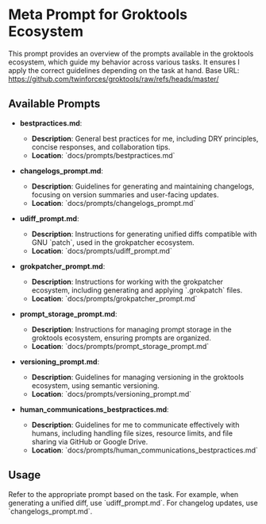 # Meta Prompt for Groktools Ecosystem

This prompt provides an overview of the prompts available in the groktools ecosystem, which guide my behavior across various tasks. It ensures I apply the correct guidelines depending on the task at hand.
Base URL: https://github.com/twinforces/groktools/raw/refs/heads/master/

## Available Prompts

- **bestpractices.md**:
  - **Description**: General best practices for me, including DRY principles, concise responses, and collaboration tips.
  - **Location**: \`docs/prompts/bestpractices.md\`

- **changelogs_prompt.md**:
  - **Description**: Guidelines for generating and maintaining changelogs, focusing on version summaries and user-facing updates.
  - **Location**: \`docs/prompts/changelogs_prompt.md\`

- **udiff_prompt.md**:
  - **Description**: Instructions for generating unified diffs compatible with GNU \`patch\`, used in the grokpatcher ecosystem.
  - **Location**: \`docs/prompts/udiff_prompt.md\`

- **grokpatcher_prompt.md**:
  - **Description**: Instructions for working with the grokpatcher ecosystem, including generating and applying \`.grokpatch\` files.
  - **Location**: \`docs/prompts/grokpatcher_prompt.md\`

- **prompt_storage_prompt.md**:
  - **Description**: Instructions for managing prompt storage in the groktools ecosystem, ensuring prompts are organized.
  - **Location**: \`docs/prompts/prompt_storage_prompt.md\`

- **versioning_prompt.md**:
  - **Description**: Guidelines for managing versioning in the groktools ecosystem, using semantic versioning.
  - **Location**: \`docs/prompts/versioning_prompt.md\`

- **human_communications_bestpractices.md**:
  - **Description**: Guidelines for me to communicate effectively with humans, including handling file sizes, resource limits, and file sharing via GitHub or Google Drive.
  - **Location**: \`docs/prompts/human_communications_bestpractices.md\`

## Usage

Refer to the appropriate prompt based on the task. For example, when generating a unified diff, use \`udiff_prompt.md\`. For changelog updates, use \`changelogs_prompt.md\`. 